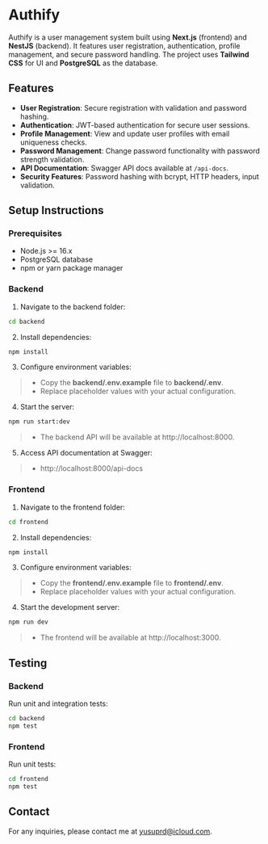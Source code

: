 # Authify

Authify is a user management system built using **Next.js** (frontend) and **NestJS** (backend). It features user registration, authentication, profile management, and secure password handling. The project uses **Tailwind CSS** for UI and **PostgreSQL** as the database.

## Features

- **User Registration**: Secure registration with validation and password hashing.
- **Authentication**: JWT-based authentication for secure user sessions.
- **Profile Management**: View and update user profiles with email uniqueness checks.
- **Password Management**: Change password functionality with password strength validation.
- **API Documentation**: Swagger API docs available at `/api-docs`.
- **Security Features**: Password hashing with bcrypt, HTTP headers, input validation.

## Setup Instructions

### Prerequisites
- Node.js >= 16.x
- PostgreSQL database
- npm or yarn package manager

### Backend
1. Navigate to the backend folder:

```bash
cd backend
```

2. Install dependencies:
```bash
npm install
```

3. Configure environment variables:
> - Copy the **backend/.env.example** file to **backend/.env**.
> - Replace placeholder values with your actual configuration.

4. Start the server:
```bash
npm run start:dev
```
> - The backend API will be available at http://localhost:8000.

5. Access API documentation at Swagger:
> - http://localhost:8000/api-docs

### Frontend
1. Navigate to the frontend folder:
```bash
cd frontend
```

2. Install dependencies:
```bash
npm install
```

3. Configure environment variables:
> - Copy the **frontend/.env.example** file to **frontend/.env**.
> - Replace placeholder values with your actual configuration.

4. Start the development server:
```bash
npm run dev
```
> - The frontend will be available at http://localhost:3000.

## Testing
### Backend
Run unit and integration tests:
```bash
cd backend
npm test
```

### Frontend
Run unit tests:
```bash
cd frontend
npm test
```
## Contact
For any inquiries, please contact me at yusuprd@icloud.com.
